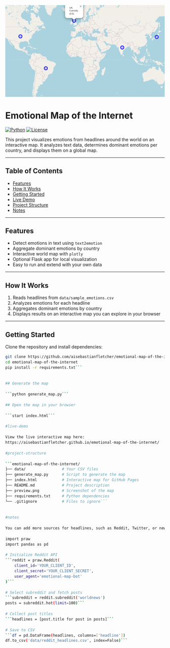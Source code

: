 [![Emotional Map Preview](result-preview.png)](https://aisebastianfletcher.github.io/emotional-map-of-the-internet/)


# Emotional Map of the Internet

[![Python](https://img.shields.io/badge/Python-3.11-blue)](https://www.python.org/)
[![License](https://img.shields.io/badge/License-MIT-green)](LICENSE)

This project visualizes emotions from headlines around the world on an interactive map. It analyzes text data, determines dominant emotions per country, and displays them on a global map.

---

## Table of Contents

- [Features](#features)  
- [How It Works](#how-it-works)  
- [Getting Started](#getting-started)  
- [Live Demo](#live-demo)  
- [Project Structure](#project-structure)  
- [Notes](#notes)

---

## Features

- Detect emotions in text using `text2emotion`  
- Aggregate dominant emotions by country  
- Interactive world map with `plotly`  
- Optional Flask app for local visualization  
- Easy to run and extend with your own data

---

## How It Works

1. Reads headlines from `data/sample_emotions.csv`  
2. Analyzes emotions for each headline  
3. Aggregates dominant emotions by country  
4. Displays results on an interactive map you can explore in your browser  

---

## Getting Started

Clone the repository and install dependencies:

```bash
git clone https://github.com/aisebastianfletcher/emotional-map-of-the-internet.git
cd emotional-map-of-the-internet
pip install -r requirements.txt```


## Generate the map

```python generate_map.py```

## Open the map in your browser

```start index.html```

#live-demo

View the live interactive map here:
https://aisebastianfletcher.github.io/emotional-map-of-the-internet/

#project-structure

```emotional-map-of-the-internet/
├── data/                # Your CSV files
├── generate_map.py      # Script to generate the map
├── index.html           # Interactive map for GitHub Pages
├── README.md            # Project description
├── preview.png          # Screenshot of the map
├── requirements.txt     # Python dependencies
└── .gitignore           # Files to ignore```


#notes

You can add more sources for headlines, such as Reddit, Twitter, or news APIs. Here’s an example of how to fetch Reddit posts using the praw library:

import praw
import pandas as pd

# Initialize Reddit API
```reddit = praw.Reddit(
    client_id='YOUR_CLIENT_ID',
    client_secret='YOUR_CLIENT_SECRET',
    user_agent='emotional-map-bot'
)```

# Select subreddit and fetch posts
```subreddit = reddit.subreddit('worldnews')
posts = subreddit.hot(limit=100)```

# Collect post titles
```headlines = [post.title for post in posts]```

# Save to CSV
```df = pd.DataFrame(headlines, columns=['headline'])
df.to_csv('data/reddit_headlines.csv', index=False)```

